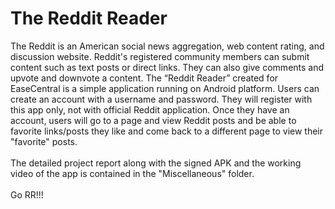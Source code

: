 # The Reddit Reader
The Reddit is an American social news aggregation, web content rating, and discussion website. Reddit's registered community members can submit content such as text posts or direct links. They can also give comments and upvote and downvote a content. The “Reddit Reader” created for EaseCentral is a simple application running on Android platform. Users can create an account with a username and password. They will register with this app only, not with official Reddit application. Once they have an account, users will go to a page and view Reddit posts and be able to favorite links/posts they like and come back to a different page to view their "favorite" posts. </br>
</br>
The detailed project report along with the signed APK and the working video of the app is contained in the "Miscellaneous" folder.</br>
</br>
Go RR!!!

